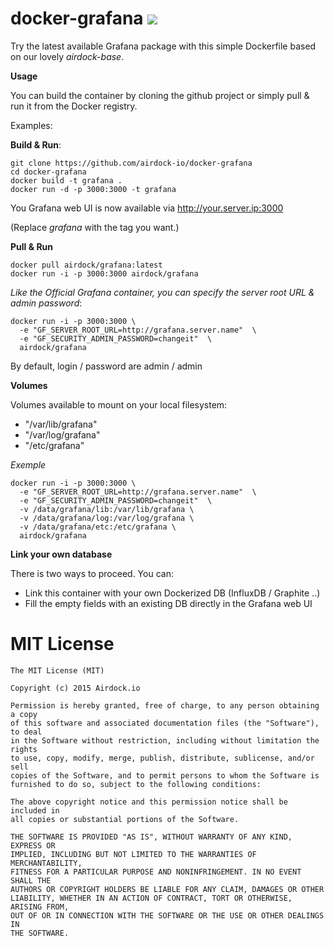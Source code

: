# docker-grafana [![](https://badge.imagelayers.io/airdock/grafana:latest.svg)](https://imagelayers.io/?images=airdock/grafana:latest 'Get your own badge on imagelayers.io')

Try the latest available Grafana package with this simple Dockerfile based on our lovely _airdock-base_.

**Usage**

You can build the container by cloning the github project or simply pull & run it from the Docker registry.

Examples:

**Build & Run**:
```
git clone https://github.com/airdock-io/docker-grafana
cd docker-grafana
docker build -t grafana .
docker run -d -p 3000:3000 -t grafana
```
You Grafana web UI is now available via http://your.server.ip:3000

(Replace _grafana_ with the tag you want.)


**Pull & Run**
```
docker pull airdock/grafana:latest
docker run -i -p 3000:3000 airdock/grafana
````

_Like the Official Grafana container, you can specify the server root URL & admin password_:

```
docker run -i -p 3000:3000 \
  -e "GF_SERVER_ROOT_URL=http://grafana.server.name"  \
  -e "GF_SECURITY_ADMIN_PASSWORD=changeit"  \
  airdock/grafana
```
By default, login / password are admin / admin

**Volumes**

Volumes available to mount on your local filesystem:

 - "/var/lib/grafana"
 - "/var/log/grafana"
 - "/etc/grafana"

_Exemple_
```
docker run -i -p 3000:3000 \
  -e "GF_SERVER_ROOT_URL=http://grafana.server.name"  \
  -e "GF_SECURITY_ADMIN_PASSWORD=changeit"  \
  -v /data/grafana/lib:/var/lib/grafana \
  -v /data/grafana/log:/var/log/grafana \
  -v /data/grafana/etc:/etc/grafana \
  airdock/grafana
```


**Link your own database**

There is two ways to proceed. You can:
 - Link this container with your own Dockerized DB (InfluxDB / Graphite ..)
 - Fill the empty fields with an existing DB directly in the Grafana web UI


 # MIT License

 ```
 The MIT License (MIT)

 Copyright (c) 2015 Airdock.io

 Permission is hereby granted, free of charge, to any person obtaining a copy
 of this software and associated documentation files (the "Software"), to deal
 in the Software without restriction, including without limitation the rights
 to use, copy, modify, merge, publish, distribute, sublicense, and/or sell
 copies of the Software, and to permit persons to whom the Software is
 furnished to do so, subject to the following conditions:

 The above copyright notice and this permission notice shall be included in
 all copies or substantial portions of the Software.

 THE SOFTWARE IS PROVIDED "AS IS", WITHOUT WARRANTY OF ANY KIND, EXPRESS OR
 IMPLIED, INCLUDING BUT NOT LIMITED TO THE WARRANTIES OF MERCHANTABILITY,
 FITNESS FOR A PARTICULAR PURPOSE AND NONINFRINGEMENT. IN NO EVENT SHALL THE
 AUTHORS OR COPYRIGHT HOLDERS BE LIABLE FOR ANY CLAIM, DAMAGES OR OTHER
 LIABILITY, WHETHER IN AN ACTION OF CONTRACT, TORT OR OTHERWISE, ARISING FROM,
 OUT OF OR IN CONNECTION WITH THE SOFTWARE OR THE USE OR OTHER DEALINGS IN
 THE SOFTWARE.
 ```
